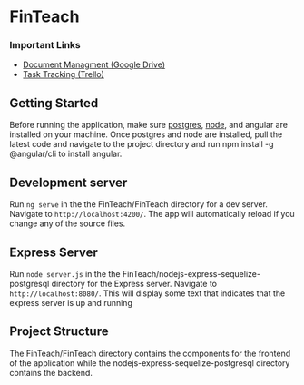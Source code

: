 # FinTeach

### Important Links
* [Document Managment (Google Drive)](https://drive.google.com/drive/folders/1MX6GvDaOx8iKt8B_y9BNCwgREOueKDhJ)
* [Task Tracking (Trello)](https://trello.com/b/Z98RNXFW/finteach)

## Getting Started

Before running the application, make sure [postgres](https://www.postgresql.org/download/), [node](https://nodejs.org/en/), and angular are installed on your machine. Once postgres and node are installed, pull the latest code and navigate to the project directory and run npm install -g @angular/cli to install angular.

## Development server

Run `ng serve` in the the FinTeach/FinTeach directory for a dev server. Navigate to `http://localhost:4200/`. The app will automatically reload if you change any of the source files.

## Express Server

Run `node server.js` in the the FinTeach/nodejs-express-sequelize-postgresql directory for the Express server. Navigate to `http://localhost:8080/`. This will display some text that indicates that the express server is up and running

## Project Structure

The FinTeach/FinTeach directory contains the components for the frontend of the application while the nodejs-express-sequelize-postgresql directory contains the backend.
